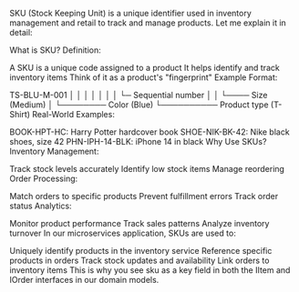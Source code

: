 SKU (Stock Keeping Unit) is a unique identifier used in inventory management and retail to track and manage products. Let me explain it in detail:

What is SKU?
Definition:

A SKU is a unique code assigned to a product
It helps identify and track inventory items
Think of it as a product's "fingerprint"
Example Format:


TS-BLU-M-001
│  │   │  │
│  │   │  └─ Sequential number
│  │   └──── Size (Medium)
│  └──────── Color (Blue)
└────────── Product type (T-Shirt)
Real-World Examples:

BOOK-HPT-HC: Harry Potter hardcover book
SHOE-NIK-BK-42: Nike black shoes, size 42
PHN-IPH-14-BLK: iPhone 14 in black
Why Use SKUs?
Inventory Management:

Track stock levels accurately
Identify low stock items
Manage reordering
Order Processing:

Match orders to specific products
Prevent fulfillment errors
Track order status
Analytics:

Monitor product performance
Track sales patterns
Analyze inventory turnover
In our microservices application, SKUs are used to:

Uniquely identify products in the inventory service
Reference specific products in orders
Track stock updates and availability
Link orders to inventory items
This is why you see sku as a key field in both the IItem and IOrder interfaces in our domain models.